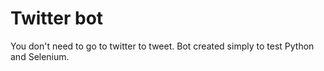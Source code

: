 # Twitter bot

You don't need to go to twitter to tweet.
Bot created simply to test Python and Selenium.